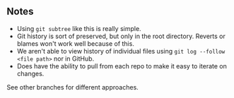 ## Notes

- Using `git subtree` like this is really simple.
- Git history is sort of preserved, but only in the root directory. Reverts or blames won't work well because of this.
- We aren't able to view history of individual files using `git log --follow <file path>` nor in GitHub.
- Does have the ability to pull from each repo to make it easy to iterate on changes.

See other branches for different approaches.
